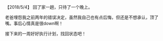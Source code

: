 【2018/5/4】
回了家一趟，只待了一个晚上。

老爸埋怨我之前两年的错误决定，虽然我自己也有点后悔，但还是不想承认，顶了嘴。事后心情真是很down啊！

接下来的一周好好执行计划，找回状态吧！



